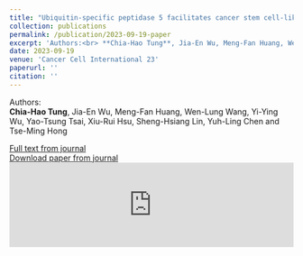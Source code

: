 ```yaml
---
title: "Ubiquitin-specific peptidase 5 facilitates cancer stem cell-like properties in lung cancer by deubiquitinating β-catenin"
collection: publications
permalink: /publication/2023-09-19-paper
excerpt: 'Authors:<br> **Chia-Hao Tung**, Jia-En Wu, Meng-Fan Huang, Wen-Lung Wang, Yi-Ying Wu, Yao-Tsung Tsai, Xiu-Rui Hsu, Sheng-Hsiang Lin, Yuh-Ling Chen* and Tse-Ming Hong*'
date: 2023-09-19
venue: 'Cancer Cell International 23'
paperurl: ''
citation: ''
---
```


Authors:<br> **Chia-Hao Tung**, Jia-En Wu, Meng-Fan Huang, Wen-Lung Wang, Yi-Ying Wu, Yao-Tsung Tsai, Xiu-Rui Hsu, Sheng-Hsiang Lin, Yuh-Ling Chen<i class="fa fa-envelope"></i> and Tse-Ming Hong<i class="fa fa-envelope"></i>

[Full text from journal](https://doi.org/10.1186/s12935-023-03059-6)<br>
[Download paper from journal](https://link.springer.com/content/pdf/10.1186/s12935-023-03059-6.pdf)
 <embed src="https://link.springer.com/content/pdf/10.1186/s12935-023-03059-6.pdf" width="100%" />
